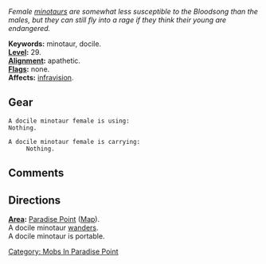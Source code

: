 *Female [minotaurs](Minotaurs.md "wikilink") are somewhat less
susceptible to the Bloodsong than the males, but they can still fly into
a rage if they think their young are endangered.*

**Keywords:** minotaur, docile.  
**[Level](Level.md "wikilink"):** 29.  
**[Alignment](Alignment.md "wikilink"):** apathetic.  
**[Flags](:Category:_Mob_Types.md "wikilink"):** none.  
**Affects:** [infravision](Infravision.md "wikilink").  

## Gear

`A docile minotaur female is using:`  
`Nothing.`

`A docile minotaur female is carrying:`  
`     Nothing.`

## Comments

## Directions

**[Area](:Category:_Areas.md "wikilink"):** [Paradise
Point](:Category:_Paradise_Point.md "wikilink")
([Map](Paradise_Point_Map.md "wikilink")).  
A docile minotaur [wanders](Wandering_Mobs.md "wikilink").  
A docile minotaur is portable.  

[Category: Mobs In Paradise
Point](Category:_Mobs_In_Paradise_Point "wikilink")
